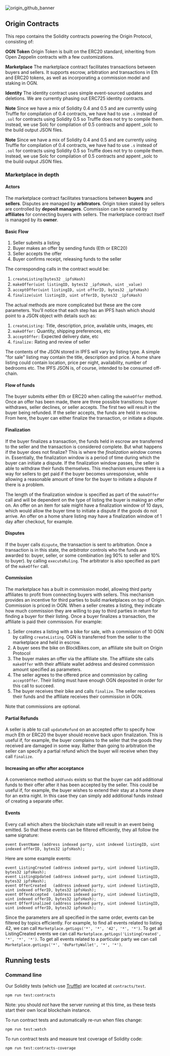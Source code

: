 ![origin_github_banner](https://user-images.githubusercontent.com/673455/37314301-f8db9a90-2618-11e8-8fee-b44f38febf38.png)

## Origin Contracts

This repo contains the Solidity contracts powering the Origin Protocol,
consisting of:

**OGN Token** Origin Token is built on the ERC20 standard, inheriting from Open
Zeppelin contracts with a few customizations.

**Marketplace** The marketplace contract facilitates transactions between buyers
and sellers. It supports escrow, arbitration and transactions in Eth and ERC20
tokens, as well as incorporating a commission model and staking in OGN.

**Identity** The identity contract uses simple event-sourced updates and
deletions. We are currently phasing out ERC725 identity contracts.

**Note** Since we have a mix of Solidity 0.4 and 0.5 and are currently using
Truffle for compilation of 0.4 contracts, we have had to use `.s` instead of
`.sol` for contracts using Solidity 0.5 so Truffle does not try to compile them.
Instead, we use Solc for compilation of 0.5 contracts and appent \_solc to the
build output JSON files.

**Note**
Since we have a mix of Solidity 0.4 and 0.5 and are currently using Truffle for compilation of 0.4 contracts, we have had to use `.s` instead of `.sol` for contracts using Solidity 0.5 so Truffle does not try to compile them. Instead, we use Solc for compilation of 0.5 contracts and appent _solc to the build output JSON files.

### Marketplace in depth

#### Actors

The marketplace contract facilitates transactions between **buyers** and
**sellers**. Disputes are managed by **arbitrators**. Origin token staked by
sellers are controlled by **deposit managers**. Commission can be earned by
**affiliates** for connecting buyers with sellers. The marketplace contract
itself is managed by its **owner**.

#### Basic Flow

1. Seller submits a listing
2. Buyer makes an offer by sending funds (Eth or ERC20)
3. Seller accepts the offer
4. Buyer confirms receipt, releasing funds to the seller

The corresponding calls in the contract would be:

1. `createListing(bytes32 _ipfsHash)`
2. `makeOffer(uint listingID, bytes32 _ipfsHash, uint _value)`
3. `acceptOffer(uint listingID, uint offerID, bytes32 _ipfsHash)`
4. `finalize(uint listingID, uint offerID, bytes32 _ipfsHash)`

The actual methods are more complicated but these are the core parameters.
You'll notice that each step has an IPFS hash which should point to a JSON
object with details such as:

1. `createListing:` Title, description, price, available units, images, etc
2. `makeOffer:` Quantity, shipping preferences, etc
3. `acceptOffer:` Expected delivery date, etc
4. `finalize:` Rating and review of seller

The contents of the JSON stored in IPFS will vary by listing type. A simple "for
sale" listing may contain the title, description and price. A home share listing
could contain location, price per night, availability, number of bedrooms etc.
The IPFS JSON is, of course, intended to be consumed off-chain.

#### Flow of funds

The buyer submits either Eth or ERC20 when calling the `makeOffer` method. Once
an offer has been made, there are three possible transitions: buyer withdraws,
seller declines, or seller accepts. The first two will result in the buyer being
refunded. If the seller accepts, the funds are held in escrow. From here, the
buyer can either finalize the transaction, or initiate a dispute.

#### Finalization

If the buyer finalizes a transaction, the funds held in escrow are transferred
to the seller and the transaction is considered complete. But what happens if
the buyer does not finalize? This is where the _finalization window_ comes in.
Essentially, the finalization window is a period of time during which the buyer
can initiate a dispute. If the finalization window passes, the seller is able to
withdraw their funds themselves. This mechanism ensures there is a way for
sellers to get paid if the buyer becomes unresponsive, while allowing a
reasonable amount of time for the buyer to initiate a dispute if there is a
problem.

The length of the finalization window is specified as part of the `makeOffer`
call and will be dependent on the type of listing the buyer is making an offer
on. An offer on an item for sale might have a finalization window of 10 days,
which would allow the buyer time to initiate a dispute if the goods do not
arrive. An offer on a home share listing may have a finalization window of 1 day
after checkout, for example.

#### Disputes

If the buyer calls `dispute`, the transaction is sent to arbitration. Once a
transaction is in this state, the _arbitrator_ controls who the funds are
awarded to: buyer, seller, or some combination (eg 90% to seller and 10% to
buyer). by calling `executeRuling`. The arbitrator is also specified as part of
the `makeOffer` call.

#### Commission

The marketplace has a built in commission model, allowing third party affiliates
to profit from connecting buyers with sellers. This mechanism provides an
incentive for third parties to build marketplaces on top of Origin. Commission
is priced in OGN. When a seller creates a listing, they indicate how much
commission they are willing to pay to third parties in return for finding a
buyer for their listing. Once a buyer finalizes a transaction, the affiliate is
paid their commission. For example:

1. Seller creates a listing with a bike for sale, with a commission of 10 OGN by
   calling `createListing`. OGN is transferred from the seller to the
   marketplace and held in escrow.
2. A buyer sees the bike on BlockBikes.com, an affiliate site built on Origin
   Protocol
3. The buyer makes an offer via the affiliate site. The affiliate site calls
   `makeOffer` with their affiliate wallet address and desired commission amount
   specified as parameters.
4. The seller agrees to the offered price and commission by calling
   `acceptOffer`. Their listing must have enough OGN deposited in order for this
   call to succeed.
5. The buyer receives their bike and calls `finalize`. The seller receives their
   funds and the affiliate receives their commission in OGN.

Note that commissions are optional.

#### Partial Refunds

A seller is able to call `updateRefund` on an accepted offer to specify how much
Eth or ERC20 the buyer should receive back upon finalization. This is useful if,
for example, the buyer complains to the seller that the goods they received are
damaged in some way. Rather than going to arbitration the seller can specify a
partial refund which the buyer will receive when they call `finalize`.

#### Increasing an offer after acceptance

A convenience method `addFunds` exists so that the buyer can add additional
funds to their offer after it has been accepted by the seller. This could be
useful if, for example, the buyer wishes to extend their stay at a home share
for an extra night. In this case they can simply add additional funds instead of
creating a separate offer.

#### Events

Every call which alters the blockchain state will result in an event being
emitted. So that these events can be filtered efficiently, they all follow the
same signature:

`event EventName (address indexed party, uint indexed listingID, uint indexed offerID, bytes32 ipfsHash);`

Here are some example events:

```
event ListingCreated (address indexed party, uint indexed listingID, bytes32 ipfsHash);
event ListingUpdated (address indexed party, uint indexed listingID, bytes32 ipfsHash);
event OfferCreated   (address indexed party, uint indexed listingID, uint indexed offerID, bytes32 ipfsHash);
event OfferAccepted  (address indexed party, uint indexed listingID, uint indexed offerID, bytes32 ipfsHash);
event OfferFinalized (address indexed party, uint indexed listingID, uint indexed offerID, bytes32 ipfsHash);
```

Since the parameters are all specified in the same order, events can be filtered
by topics efficiently. For example, to find all events related to listing 42, we
can call `Marketplace.getLogs('*', '*', '42', '*', '*')`. To get all
ListingCreated events we can call
`Marketplace.getLogs('ListingCreated', '*', '*', '*')`. To get all events
related to a particular party we can call
`Marketplace.getLogs('*', '0xPartyWallet', '*', '*')`.

## Running tests

### Command line

Our Solidity tests (which use
[Truffle](http://truffleframework.com/docs/getting_started/javascript-tests))
are located at `contracts/test`.

```
npm run test:contracts
```

Note: you should _not_ have the server running at this time, as these tests
start their own local blockchain instance.

To run contract tests and automatically re-run when files change:

```
npm run test:watch
```

To run contract tests and measure test coverage of Solidity code:

```
npm run test:contracts-coverage
```
